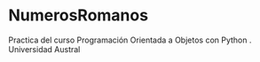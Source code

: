 # NumerosRomanos
Practica del curso Programación Orientada a Objetos con Python . Universidad Austral
